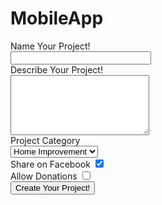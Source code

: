 MobileApp
=========
<html>
<body>
<form>
Name Your Project!<br><input type="text" name="projectname" size="25"><br>
Describe Your Project!<br> <textarea name="description" rows="6" cols="25"></textarea><br>
Project Category <br><select name="category">
   <option>Home Improvement
   <option>Travel
   <option>Educational
   <option>Other</select><br>
Share on Facebook <input name="share" type="checkbox" checked><br>
Allow Donations <input name="donation" type="checkbox"><br>
<input type="submit" value="Create Your Project!">
